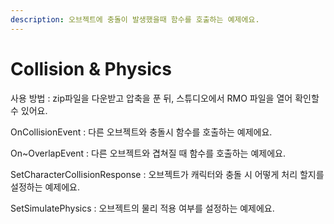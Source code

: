 ```yaml
---
description: 오브젝트에 충돌이 발생했을때 함수를 호출하는 예제에요.
---
```


# Collision & Physics

사용 방법 : zip파일을 다운받고 압축을 푼 뒤, 스튜디오에서 RMO 파일을 열어 확인할 수 있어요.



OnCollisionEvent : 다른 오브젝트와 충돌시 함수를 호출하는 예제에요. 

On~OverlapEvent : 다른 오브젝트와 겹쳐질 때 함수를 호출하는 예제에요. 

SetCharacterCollisionResponse : 오브젝트가 캐릭터와 충돌 시 어떻게 처리 할지를 설정하는 예제에요.

SetSimulatePhysics : 오브젝트의 물리 적용 여부를 설정하는 예제에요. 

